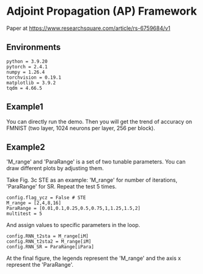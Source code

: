 # Adjoint Propagation (AP) Framework
Paper at https://www.researchsquare.com/article/rs-6759684/v1
## Environments
```
python = 3.9.20
pytorch = 2.4.1
numpy = 1.26.4
torchvision = 0.19.1
matplotlib = 3.9.2
tqdm = 4.66.5
```
## Example1

You can directly run the demo. Then you will get the trend of accuracy on FMNIST (two layer, 1024 neurons per layer, 256 per block).


## Example2

'M_range' and 'ParaRange' is a set of two tunable parameters. You can draw different plots by adjusting them. 

Take Fig. 3c STE as an example: 
'M_range' for number of iterations, 'ParaRange' for SR. Repeat the test 5 times.
```
config.flag_ycz = False # STE
M_range = [2,4,8,16]
ParaRange = [0.01,0.1,0.25,0.5,0.75,1,1.25,1.5,2] 
multitest = 5
```
And assign values to specific parameters in the loop.
```
config.RNN_t2sta = M_range[iM]
config.RNN_t2sta2 = M_range[iM]
config.RNN_SR = ParaRange[iPara]
```
At the final figure, the legends represent the 'M_range' and the axis x represent the 'ParaRange'. 
